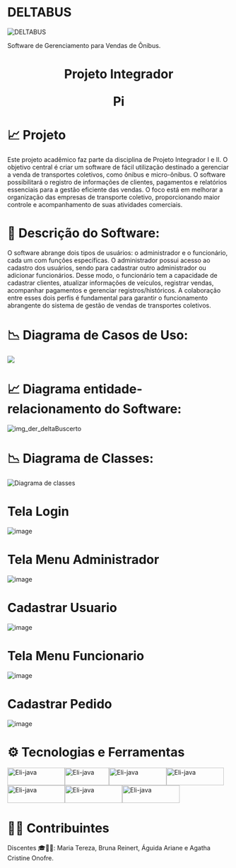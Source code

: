 # DELTABUS

![DELTABUS](https://github.com/BrunaReinert17/Pi2-deltabus/assets/111304031/be02f278-ee73-431b-9d7c-ab1eb1ec22d3)


Software de Gerenciamento para Vendas de Õnibus.


# <p align="center" >Projeto Integrador</p><p align="center" > Pi</p> 

# 📈 Projeto 
Este projeto acadêmico faz parte da disciplina de Projeto Integrador I e II. O objetivo central é criar um software de fácil utilização destinado a gerenciar a venda de transportes coletivos, como ônibus e micro-ônibus. O software possibilitará o registro de informações de clientes, pagamentos e relatórios essenciais para a gestão eficiente das vendas. O foco está em melhorar a organização das empresas de transporte coletivo, proporcionando maior controle e acompanhamento de suas atividades comerciais.

# 📃 Descrição do Software:
O software abrange dois tipos de usuários: o administrador e o funcionário, cada um com funções específicas. O administrador possui acesso ao cadastro dos usuários, sendo para cadastrar outro administrador ou adicionar funcionários. Desse modo, o funcionário tem a capacidade de cadastrar clientes, atualizar informações de veículos, registrar vendas, acompanhar pagamentos e gerenciar registros/históricos. A colaboração entre esses dois perfis é fundamental para garantir o funcionamento abrangente do sistema de gestão de vendas de transportes coletivos.


# 📉 Diagrama de Casos de Uso:
![](https://github.com/BrunaReinert17/Pi2-deltabus/assets/111304031/79d7788d-2417-462f-ad3f-22e9e80bc3ec)

# 📈 Diagrama entidade-relacionamento do Software:
![img_der_deltaBuscerto](https://github.com/BrunaReinert17/Pi2-deltabus/assets/111304031/9994b3e5-655d-48b5-a038-c09bd635df50)

# 📉 Diagrama de Classes:
![Diagrama de classes ](https://github.com/BrunaReinert17/Pi2-deltabus/assets/111304031/de42cf60-8405-4ce8-8f1e-5e0d05f1e666)


# Tela Login
![image](https://github.com/BrunaReinert17/Pi2-deltabus/assets/111304031/c7c4ddbd-e697-498d-83be-763e549afc0f)

# Tela Menu Administrador
![image](https://github.com/BrunaReinert17/Pi2-deltabus/assets/111304031/d5f31d76-d5e4-4293-b9ce-488aeb609e61)

# Cadastrar Usuario
![image](https://github.com/BrunaReinert17/Pi2-deltabus/assets/111304031/33847841-5d2e-4f40-aab3-6059cb4c0a97)

# Tela Menu Funcionario
![image](https://github.com/BrunaReinert17/Pi2-deltabus/assets/111304031/8521ac17-f44c-41a5-a29e-cfa8a9c0e6b7)

# Cadastrar Pedido
![image](https://github.com/BrunaReinert17/Pi2-deltabus/assets/111304031/98daddc1-3905-4309-8b95-a31d658e9110)

# ⚙️ Tecnologias e Ferramentas 
<img align="center" alt="Eli-java" height="40" width="130" src="https://img.shields.io/badge/MySQL-00000F?style=for-the-badge&logo=mysql&logoColor=white"><img align="center" alt="Eli-java" height="40" width="100" src="https://img.shields.io/badge/Java-ED8B00?style=for-the-badge&logo=openjdk&logoColor=white" ><img align="center" alt="Eli-java" height="40" width="130" src="https://img.shields.io/badge/Eclipse-2C2255?style=for-the-badge&logo=eclipse&logoColor=white"><img align="center" alt="Eli-java" height="40" width="130" src="https://img.shields.io/badge/GitHub-100000?style=for-the-badge&logo=github&logoColor=white"><img align="center" alt="Eli-java" height="40" width="130" src="https://img.shields.io/badge/Canva-%2300C4CC.svg?&style=for-the-badge&logo=Canva&logoColor=white"><img align="center" alt="Eli-java" height="40" width="130" src="https://img.shields.io/badge/GIT-E44C30?style=for-the-badge&logo=git&logoColor=white"><img align="center" alt="Eli-java" height="40" width="130" src="https://img.shields.io/badge/Apache%20Maven-C71A36?style=for-the-badge&logo=Apache%20Maven&logoColor=white">


#  👨‍💻  Contribuintes

<p align="left" >Discentes 🎓🤘🏻: Maria Tereza, Bruna Reinert, Águida Ariane e Agatha Cristine Onofre.</p>
